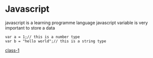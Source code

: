 # Javascript 
javascript is a learning programme language 
javascript variable is very important to store a data
```
var a = 1;// this is a number type
var b = "hello world";// this is a string type
```
[class-1](./class-1/)
